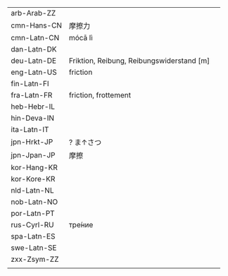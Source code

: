 | | | |
|-|-|-|
| arb-Arab-ZZ |  |  |
| cmn-Hans-CN | 摩擦力 |  |
| cmn-Latn-CN | mócā lì |  |
| dan-Latn-DK |  |  |
| deu-Latn-DE | Friktion, Reibung, Reibungswiderstand [m] |  |
| eng-Latn-US | friction |  |
| fin-Latn-FI |  |  |
| fra-Latn-FR | friction, frottement |  |
| heb-Hebr-IL |  |  |
| hin-Deva-IN |  |  |
| ita-Latn-IT |  |  |
| jpn-Hrkt-JP | ? ま↑さつ |  |
| jpn-Jpan-JP | 摩擦 |  |
| kor-Hang-KR |  |  |
| kor-Kore-KR |  |  |
| nld-Latn-NL |  |  |
| nob-Latn-NO |  |  |
| por-Latn-PT |  |  |
| rus-Cyrl-RU | тре́ние |  |
| spa-Latn-ES |  |  |
| swe-Latn-SE |  |  |
| zxx-Zsym-ZZ |  |  |
|  |  |  |
